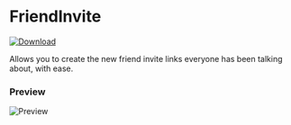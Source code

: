 # FriendInvite
 [![Download][icon]][link] 

Allows you to create the new friend invite links everyone has been talking about, with ease.

### Preview 
![Preview](https://cdn.discordapp.com/attachments/1032748626260275221/1047919063071993926/image.png)

[icon]: https://img.shields.io/badge/Download-Call%20Time%20Counter-brightgreen.svg
[link]: https://github.com/tonumber/FriendInvite/FriendInvite.plugin.js

